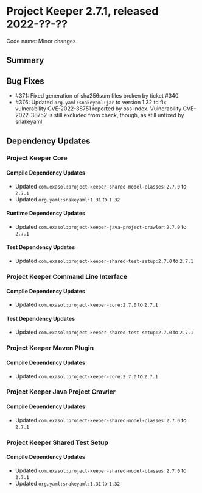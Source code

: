 # Project Keeper 2.7.1, released 2022-??-??

Code name: Minor changes

## Summary

## Bug Fixes

* #371: Fixed generation of sha256sum files broken by ticket #340.
* #376: Updated `org.yaml:snakeyaml:jar` to version 1.32 to fix vulnerability CVE-2022-38751 reported by oss index. Vulnerability CVE-2022-38752 is still excluded from check, though, as still unfixed by snakeyaml.

## Dependency Updates

### Project Keeper Core

#### Compile Dependency Updates

* Updated `com.exasol:project-keeper-shared-model-classes:2.7.0` to `2.7.1`
* Updated `org.yaml:snakeyaml:1.31` to `1.32`

#### Runtime Dependency Updates

* Updated `com.exasol:project-keeper-java-project-crawler:2.7.0` to `2.7.1`

#### Test Dependency Updates

* Updated `com.exasol:project-keeper-shared-test-setup:2.7.0` to `2.7.1`

### Project Keeper Command Line Interface

#### Compile Dependency Updates

* Updated `com.exasol:project-keeper-core:2.7.0` to `2.7.1`

#### Test Dependency Updates

* Updated `com.exasol:project-keeper-shared-test-setup:2.7.0` to `2.7.1`

### Project Keeper Maven Plugin

#### Compile Dependency Updates

* Updated `com.exasol:project-keeper-core:2.7.0` to `2.7.1`

### Project Keeper Java Project Crawler

#### Compile Dependency Updates

* Updated `com.exasol:project-keeper-shared-model-classes:2.7.0` to `2.7.1`

### Project Keeper Shared Test Setup

#### Compile Dependency Updates

* Updated `com.exasol:project-keeper-shared-model-classes:2.7.0` to `2.7.1`
* Updated `org.yaml:snakeyaml:1.31` to `1.32`
